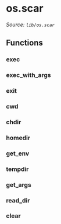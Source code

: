 # os.scar

*Source: `lib/os.scar`*

## Functions

### exec

### exec_with_args

### exit

### cwd

### chdir

### homedir

### get_env

### tempdir

### get_args

### read_dir

### clear

